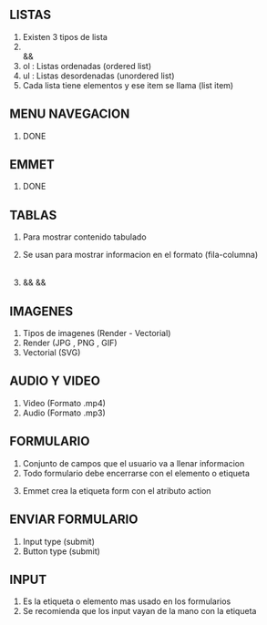 ## LISTAS

1. Existen 3 tipos de lista
2. <ol></ol> && <ul></ul>
3. ol : Listas ordenadas (ordered list)
4. ul : Listas desordenadas (unordered list)
5. Cada lista tiene elementos y ese item se llama (list item)

## MENU NAVEGACION

1. DONE

## EMMET

1. DONE

## TABLAS

1. Para mostrar contenido tabulado
2. Se usan para mostrar informacion en el formato (fila-columna)

3. <table></table> && <tr></tr> && <td></td>

## IMAGENES
 
1. Tipos de imagenes (Render - Vectorial)
2. Render (JPG , PNG , GIF)
3. Vectorial (SVG)

## AUDIO Y VIDEO

1. Video (Formato .mp4)
2. Audio (Formato .mp3)

## FORMULARIO

1. Conjunto de campos que el usuario va a llenar informacion
2. Todo formulario debe encerrarse con el elemento o etiqueta <form></form>
3. Emmet crea la etiqueta form con el atributo action

## ENVIAR FORMULARIO

1. Input type (submit)
2. Button type (submit)

## INPUT

1. Es la etiqueta o elemento mas usado en los formularios
2. Se recomienda que los input vayan de la mano con la etiqueta <label></label>